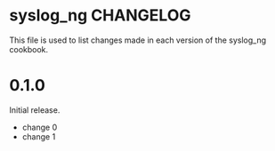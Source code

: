 # syslog_ng CHANGELOG

This file is used to list changes made in each version of the syslog_ng cookbook.

# 0.1.0

Initial release.

- change 0
- change 1

